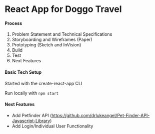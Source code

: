 # React App for Doggo Travel

#### Process
1) Problem Statement and Technical Specifications
2) Storyboarding and Wireframes (Paper)
3) Prototyping (Sketch and InVision)
4) Build
5) Test
6) Next Features

#### Basic Tech Setup

Started with the create-react-app CLI

Run locally with `npm start`

#### Next Features

- Add Petfinder API (https://github.com/drlukeangel/Pet-Finder-API-Javascript-Library)
- Add Login/Individual User Functionality
